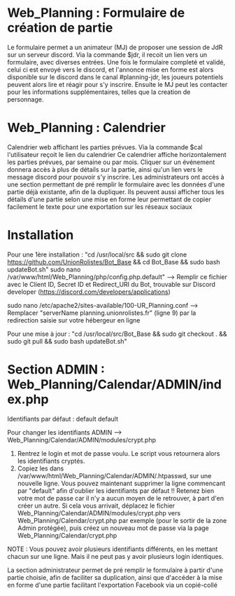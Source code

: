# Web_Planning : Formulaire de création de partie

Le formulaire permet a un animateur (MJ) de proposer une session de JdR sur un serveur discord.
Via la commande $jdr, il recoit un lien vers un formulaire, avec diverses entrées.
Une fois le formulaire completé et validé, celui ci est envoyé vers le discord, et l'annonce mise en forme est alors disponible sur le discord dans le canal #planning-jdr, les joueurs potentiels peuvent alors lire et réagir pour s'y inscrire.
Ensuite le MJ peut les contacter pour les informations supplémentaires, telles que la creation de personnage.


# Web_Planning : Calendrier
Calendrier web affichant les parties prévues.
Via la commande $cal l'utilisateur reçoit le lien du calendrier Ce calendrier affiche horizontalement les parties prévues, par semaine ou par mois. 
Cliquer sur un événement donnera accès à plus de détails sur la partie, ainsi qu'un lien vers le message discord pour pouvoir s'y inscrire.
Les administrateurs ont accès à une section permettant de pré remplir le formulaire avec les données d'une partie déjà existante, afin de la dupliquer.
Ils peuvent aussi afficher tous les détails d'une partie selon une mise en forme leur permettant de copier facilement le texte pour une exportation sur les réseaux sociaux


# Installation
Pour une 1ère installation : 
"cd /usr/local/src && sudo git clone https://github.com/UnionRolistes/Bot_Base && cd Bot_Base && sudo bash updateBot.sh"
sudo nano /var/www/html/Web_Planning/php/config.php.default" --> Remplir ce fichier avec le Client ID, Secret ID et Redirect_URI du Bot, trouvable sur Discord developer (https://discord.com/developers/applications)

sudo nano /etc/apache2/sites-available/100-UR_Planning.conf --> Remplacer "serverName planning.unionrolistes.fr" (ligne 9) par la redirection saisie sur votre hébergeur en ligne


Pour une mise à jour :
"cd /usr/local/src/Bot_Base && sudo git checkout . && sudo git pull && sudo bash updateBot.sh"


# Section ADMIN : Web_Planning/Calendar/ADMIN/index.php
Identifiants par défaut :
default default

Pour changer les identifiants ADMIN --> Web_Planning/Calendar/ADMIN/modules/crypt.php
1) Rentrez le login et mot de passe voulu. Le script vous retournera alors les identifiants cryptés.
2) Copiez les dans /var/www/html/Web_Planning/Calendar/ADMIN/.htpasswd, sur une nouvelle ligne. Vous pouvez maintenant supprimer la ligne commencant par "default" afin d'oublier les identifiants par défaut
!! Retenez bien votre mot de passe car il n'y a aucun moyen de le retrouver, à part d'en créer un autre. Si cela vous arrivait, déplacez le fichier Web_Planning/Calendar/ADMIN/modules/crypt.php vers Web_Planning/Calendar/crypt.php par exemple (pour le sortir de la zone Admin protégée), puis créez un nouveau mot de passe via la page Web_Planning/Calendar/crypt.php

NOTE : Vous pouvez avoir plusieurs identifiants différents, en les mettant chacun sur une ligne. Mais il ne peut pas y avoir plusieurs login identiques.

La section administrateur permet de pré remplir le formulaire à partir d'une partie choisie, afin de faciliter sa duplication, ainsi que d'accéder à la mise en forme d'une partie facilitant l'exportation Facebook via un copié-collé
